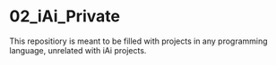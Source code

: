 # 02_iAi_Private


This repositiory is meant to be filled with projects in any programming language, unrelated with iAi projects.
